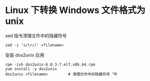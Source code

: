 # Linux 下转换 Windows 文件格式为 unix

sed 指令清理文件中的隐藏符号

```shell
sed -i 's/\r//' <filename>
```

安装 dos2unix 应用

```shell
rpm -ivh dos2unix-6.0.3-7.el7.x86_64.rpm
yum install -y dos2unix
dos2unix <filename>			# 清理文件中的隐藏符号 ^M
```

‍

